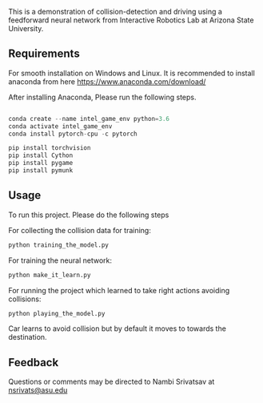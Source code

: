 
This is a demonstration of collision-detection and driving using a feedforward neural network from Interactive Robotics Lab at Arizona State University.


## Requirements

For smooth installation on Windows and Linux. It is recommended to install anaconda from here https://www.anaconda.com/download/

After installing Anaconda, Please run the following steps.

```python

conda create --name intel_game_env python=3.6
conda activate intel_game_env 
conda install pytorch-cpu -c pytorch 

pip install torchvision
pip install Cython
pip install pygame
pip install pymunk


```

## Usage

To run this project. Please do the following steps

For collecting the collision data for training:
```python
python training_the_model.py
```

For training the neural network:
```python
python make_it_learn.py
```

For running the project which learned to take right actions avoiding collisions:
```python
python playing_the_model.py
```
Car learns to avoid collision but by default it moves to towards the destination.



## Feedback

Questions or comments may be directed to Nambi Srivatsav at <nsrivats@asu.edu>
